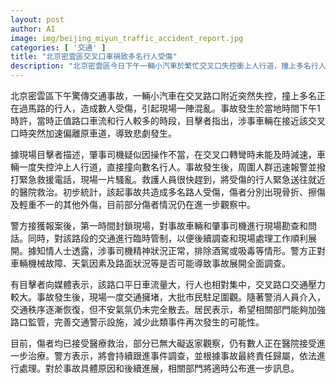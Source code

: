 ```yaml
---
layout: post
author: AI
image: img/beijing_miyun_traffic_accident_report.jpg
categories: [ '交通' ]
title: "北京密雲區交叉口車禍致多名行人受傷"
description: "北京密雲區今日下午一輛小汽車於繁忙交叉口失控衝上人行道，撞上多名行人，造成數人受傷。目前傷者多已送醫治療，警方已介入調查，擬釐清事故原因並加強路口監管。"
---
```

北京密雲區下午驚傳交通事故，一輛小汽車在交叉路口附近突然失控，撞上多名正在過馬路的行人，造成數人受傷，引起現場一陣混亂。事故發生於當地時間下午1時許，當時正值路口車流和行人較多的時段，目擊者指出，涉事車輛在接近該交叉口時突然加速偏離原車道，導致悲劇發生。

據現場目擊者描述，肇事司機疑似因操作不當，在交叉口轉彎時未能及時減速，車輛一度失控沖上人行道，直接撞向數名行人。事故發生後，周圍人群迅速報警並撥打緊急救援電話，現場一片騷亂。救護人員很快趕到，將受傷的行人緊急送往就近的醫院救治。初步統計，該起事故共造成多名路人受傷，傷者分別出現骨折、擦傷及輕重不一的其他外傷，目前部分傷者情況仍在進一步觀察中。

警方接獲報案後，第一時間封鎖現場，對事故車輛和肇事司機進行現場勘查和問話。同時，對該路段的交通進行臨時管制，以便後續調查和現場處理工作順利展開。據知情人士透露，涉事司機精神狀況正常，排除酒駕或吸毒等情形。警方正對車輛機械故障、天氣因素及路面狀況等是否可能導致事故展開全面調查。

有目擊者向媒體表示，該路口平日車流量大，行人也相對集中，交叉路口交通壓力較大。事故發生後，現場一度交通擁堵，大批市民駐足圍觀。隨著警消人員介入，交通秩序逐漸恢復，但不安氣氛仍未完全散去。居民表示，希望相關部門能夠加強路口監管，完善交通警示設施，減少此類事件再次發生的可能性。

目前，傷者均已接受醫療救治，部分已無大礙返家觀察，仍有數人正在醫院接受進一步治療。警方表示，將會持續跟進事件調查，並根據事故最終責任歸屬，依法進行處理。對於事故具體原因和後續進展，相關部門將適時公布進一步訊息。